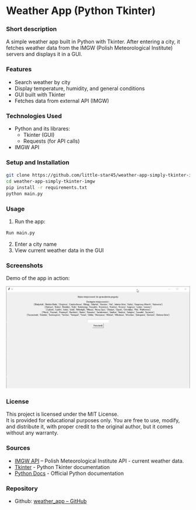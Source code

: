 # Weather App (Python Tkinter)

### Short description
A simple weather app built in Python with Tkinter. After entering a city, it fetches weather data from the IMGW (Polish Meteorological Institute) servers and displays it in a GUI.

### Features
- Search weather by city
- Display temperature, humidity, and general conditions
- GUI built with Tkinter
- Fetches data from external API (IMGW)

### Technologies Used
- Python and its librares:
    - Tkinter (GUI)
    - Requests (for API calls)
- IMGW API

### Setup and Installation
```bash
git clone https://github.com/little-star45/weather-app-simply-tkinter-imgw.git
cd weather-app-simply-tkinter-imgw
pip install -r requirements.txt
python main.py
```

### Usage
1. Run the app:
```bash
Run main.py
```
2. Enter a city name
3. View current weather data in the GUI

### Screenshots

Demo of the app in action:

<img 
    src="/src/content/projects/weather-app/workflow-demo.gif" 
    alt="Full workflow: enter city and view weather data in the GUI" 
    class="w-full max-w-full mx-auto border-2 border-gray-600 rounded-lg"
/>

### License
This project is licensed under the MIT License.  
It is provided for educational purposes only. You are free to use, modify, and distribute it, with proper credit to the original author, but it comes without any warranty.

### Sources
- [IMGW API](https://danepubliczne.imgw.pl/apiinfo) – Polish Meteorological Institute API - current weather data.
- [Tkinter](https://docs.python.org/3/library/tkinter.html) - Python Tkinter documentation
- [Python Docs](https://docs.python.org/3/) - Official Python documentation

### Repository
- Github: [weather_app – GitHub](https://github.com/little-star45/weather-app-simply-tkinter-imgw)